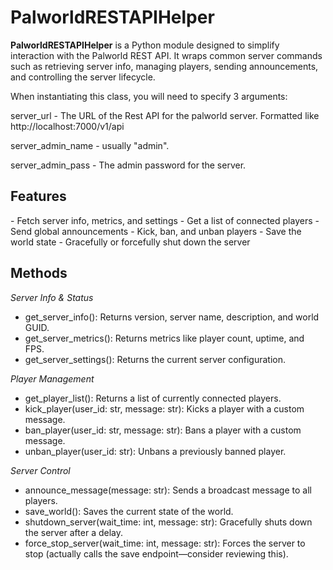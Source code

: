 # PalworldRESTAPIHelper


**PalworldRESTAPIHelper** is a Python module designed to simplify interaction with the Palworld REST API. It wraps common server commands such as retrieving server info, managing players, sending announcements, and controlling the server lifecycle.

When instantiating this class, you will need to specify 3 arguments:

server_url - The URL of the Rest API for the palworld server. Formatted like http://localhost:7000/v1/api

server_admin_name - usually "admin". 

server_admin_pass - The admin password for the server.



<h2>Features</h2>
- Fetch server info, metrics, and settings
- Get a list of connected players
- Send global announcements
- Kick, ban, and unban players
- Save the world state
- Gracefully or forcefully shut down the server


<h2>Methods</h2>

_Server Info & Status_
- get_server_info(): Returns version, server name, description, and world GUID.
- get_server_metrics(): Returns metrics like player count, uptime, and FPS.
- get_server_settings(): Returns the current server configuration.

_Player Management_
- get_player_list(): Returns a list of currently connected players.
- kick_player(user_id: str, message: str): Kicks a player with a custom message.
- ban_player(user_id: str, message: str): Bans a player with a custom message.
- unban_player(user_id: str): Unbans a previously banned player.

_Server Control_
- announce_message(message: str): Sends a broadcast message to all players.
- save_world(): Saves the current state of the world.
- shutdown_server(wait_time: int, message: str): Gracefully shuts down the server after a delay.
- force_stop_server(wait_time: int, message: str): Forces the server to stop (actually calls the save endpoint—consider reviewing this).

